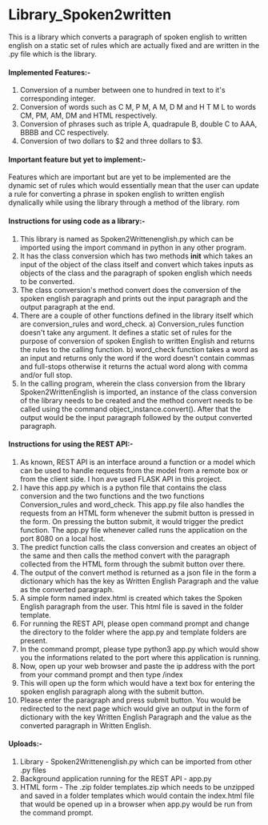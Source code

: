 # Library_Spoken2written


This is a library which converts a paragraph of spoken english to written english on a static set of rules which are actually fixed and are written in the .py file which is the library.

#### Implemented Features:-

1) Conversion of a number between one to hundred in text to it's corresponding integer.
2) Conversion of words such as C M, P M, A M, D M and H T M L to words CM, PM, AM, DM and HTML respectively.
3) Conversion of phrases such as triple A, quadrapule B, double C to AAA, BBBB and CC respectively.
4) Conversion of two dollars to $2 and three dollars to $3.

#### Important feature but yet to implement:-

Features which are important but are yet to be implemented are the dynamic set of rules which would essentially mean that the user can update a rule for converting a phrase in spoken english to written english dynalically while using the library through a method of the library.
rom 
#### Instructions for using code as a library:-

1) This library is named as Spoken2Writtenenglish.py which can be imported using the import command in python in any other program.
2) It has the class conversion which has two methods __init__ which takes an input of the object of the class itself and convert which takes inputs as objects of the class and the paragraph of spoken english which needs to be converted. 
3) The class conversion's method convert does the conversion of the spoken english paragraph and prints out the input paragraph and the output paragraph at the end.
4) There are a couple of other functions defined in the library itself which are conversion_rules and word_check.
   a) Conversion_rules function doesn't take any argument. It defines a static set of rules for the purpose of conversion of spoken English to written English and returns the         rules to the calling function.
   b) word_check function takes a word as an input and returns only the word if the word doesn't contain commas and full-stops otherwise it returns the actual word along with         comma and/or full stop.
5) In the calling program, wherein the class conversion from the library Spoken2WrittenEnglish is imported, an instance of the class conversion of the library needs to be created and the method convert needs to be called using the command object_instance.convert(). After that the output would be the input paragraph followed by the output converted paragraph.

#### Instructions for using the REST API:-

1) As known, REST API is an interface around a function or a model which can be used to handle requests from the model from a remote box or from the client side. I hon ave used FLASK API in this project.
2) I have this app.py which is a python file that contains the class conversion and the two functions and the two functions Conversion_rules and word_check. This app.py file also handles the requests from an HTML form whenever the submit button is pressed in the form. On pressing the button submit, it would trigger the predict function. The app.py file whenever called runs the application on the port 8080 on a local host.
3) The predict function calls the class conversion and creates an object of the same and then calls the method convert with the paragraph collected from the HTML form through the submit button over there.
4) The output of the convert method is returned as a json file in the form a dictionary which has the key as Written English Paragraph and the value as the converted paragraph.
5) A simple form named index.html is created which takes the Spoken English paragraph from the user. This html file is saved in the folder template.
6) For running the REST API, please open command prompt and change the directory to the folder where the app.py and template folders are present.
7) In the command prompt, please type python3 app.py which would show you the informations related to the port where this application is running.
8) Now, open up your web browser and paste the ip address with the port from your command prompt and then type /index
9) This will open up the form which would have a text box for entering the spoken english paragraph along with the submit button.
10) Please enter the paragraph and press submit button. You would be redirected to the next page which would give an output in the form of dictionary with the key Written English Paragraph and the value as the converted paragraph in Written English.

#### Uploads:-

1) Library - Spoken2Writtenenglish.py which can be imported from other .py files
2) Background application running for the REST API - app.py
3) HTML form - The .zip folder templates.zip which needs to be unzipped and saved in a folder templates which would contain the index.html file that would be opened up in a browser when app.py would be run from the command prompt.

